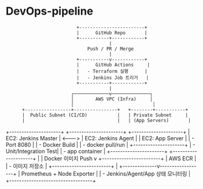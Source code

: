 # DevOps-pipeline  
                              +------------------------+
                              |      GitHub Repo       |
                              +-----------+------------+
                                          |
                                  Push / PR / Merge
                                          |
                              +-----------v------------+
                              |      GitHub Actions     |
                              |   - Terraform 실행      |
                              |   - Jenkins Job 트리거   |
                              +-----------+------------+
                                          |
                            ┌─────────────v──────────────┐
                            │        AWS VPC (Infra)     │
                            │                             │
          +-----------------+----------------+   +--------+-----------+
          |  Public Subnet (CI/CD)           |   | Private Subnet     |
          |                                  |   | (App Servers)       |
+---------------------+       +----------------------+    +---------------------+
| EC2: Jenkins Master | <---> | EC2: Jenkins Agent   |    | EC2: App Server     |
| - Port 8080         |       | - Docker Build       |    | - docker pull/run   |
+---------------------+       | - Unit/Integration Test|  | - app container     |
                              +----------------------+    +---------------------+
                                         |
                                         | Docker 이미지 Push
                                         v
                              +------------------------+
                              |      AWS ECR           |
                              | - 이미지 저장소        |
                              +------------------------+
                                         |
                          +--------------v------------------+
                          |   Prometheus + Node Exporter    |
                          | - Jenkins/Agent/App 상태 모니터링 |
                          +----------------------------------+
